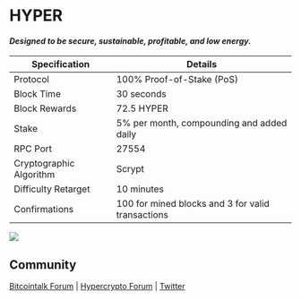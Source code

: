 <h1>HYPER</h1>
<h4><i>Designed to be secure, sustainable, profitable, and low energy.</i></h4>

| Specification  | Details |
| ------------- | ------------- |
| Protocol  | 100% Proof-of-Stake (PoS)  |
| Block Time  | 30 seconds |
| Block Rewards  | 72.5 HYPER  |
| Stake  | 5% per month, compounding and added daily  |
| RPC Port  | 27554  |
| Cryptographic Algorithm  | Scrypt  |
| Difficulty Retarget  | 10 minutes |
| Confirmations  | 100 for mined blocks and 3 for valid transactions  |

<img src="https://i.imgur.com/jrA3pW0.gif" />
<h2>Community</h2>
<p><a href="https://bitcointalk.org/index.php?topic=624651.0" target="_blank">Bitcointalk Forum</a> | <a href="hypercrypto.com/forum/index.php" target="_blank">Hypercrypto Forum</a> | <a href="https://twitter.com/HyperCrypto" target="_blank">Twitter</a></p>
